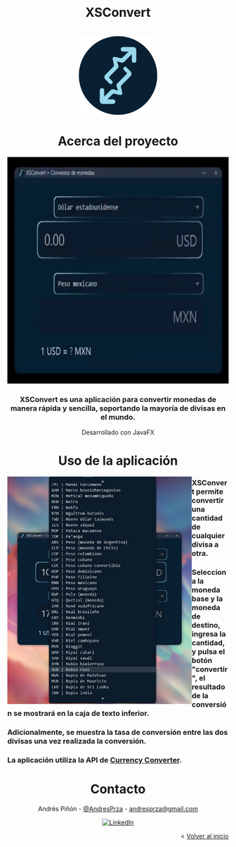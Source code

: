 <a name="readme-top"></a>

<!-- PROJECT LOGO -->
<br />
<div align="center">
  <h1 align="center">XSConvert</h1>
  <br/>
    <a href="https://github.com/XsKino/xsconvert">
      <img src="product-img/logo.png" alt="Logo" width="180" height="180">
    </a>
  <br/>

<!-- ABOUT THE PROJECT -->
# Acerca del proyecto

<img src="product-img/showcase.gif" alt="showcase" height="514">

### XSConvert es una aplicación para convertir monedas de manera rápida y sencilla, soportando la mayoría de divisas en el mundo.
Desarrollado con JavaFX



<!-- GETTING STARTED -->
# Uso de la aplicación

<img align="left" src="product-img/step-4.jpg" alt="Logo" width="420px">

<div align="left">
  
  ### XSConvert permite convertir una cantidad de cualquier divisa a otra.

  ### Selecciona la moneda base y la moneda de destino, ingresa la cantidad, y pulsa el botón "convertir", el resultado de la conversión se mostrará en la caja de texto inferior.

  ### Adicionalmente, se muestra la tasa de conversión entre las dos divisas una vez realizada la conversión.

  ### La aplicación utiliza la API de [Currency Converter](https://rapidapi.com/natkapral/api/currency-converter5).

</div>
  

<!-- CONTACT -->
# Contacto

Andrés Piñón - [@AndresPrza](https://twitter.com/AndresPrza) - andresprza@gmail.com

[![LinkedIn][linkedin-shield]][linkedin-url]

<p align="right">< <a href="#readme-top">Volver al inicio</a></p>


<!-- MARKDOWN LINKS & IMAGES -->
<!-- https://www.markdownguide.org/basic-syntax/#reference-style-links -->
[linkedin-shield]: https://img.shields.io/badge/-LinkedIn-black.svg?style=for-the-badge&logo=linkedin&colorB=555
[linkedin-url]: https://linkedin.com/in/andresprza
